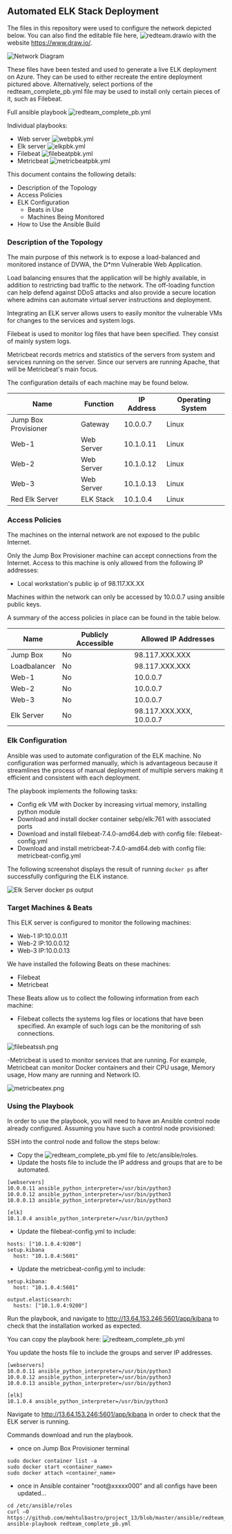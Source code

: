 ## Automated ELK Stack Deployment

The files in this repository were used to configure the network depicted below. You can also find the editable file here, ![redteam.drawio](diagrams/redteamnet.drawio) with the website https://www.draw.io/.

![Network Diagram](diagrams/redteam_network_diagram.png)

These files have been tested and used to generate a live ELK deployment on Azure. They can be used to either recreate the entire deployment pictured above. Alternatively, select portions of the redteam_complete_pb.yml file may be used to install only certain pieces of it, such as Filebeat.

Full ansible playbook ![redteam_complete_pb.yml](ansible/redteam_complete_pb.yml)

Individual playbooks:
* Web server ![webpbk.yml](ansible/webpbk.yml)
* Elk server ![elkpbk.yml](ansible/elkpbk.yml)
* Filebeat ![filebeatpbk.yml](ansible/filebeatpbk.yml)
* Metricbeat ![metricbeatpbk.yml](ansible/metricbeatpbk.yml)


This document contains the following details:
- Description of the Topology
- Access Policies
- ELK Configuration
  - Beats in Use
  - Machines Being Monitored
- How to Use the Ansible Build


### Description of the Topology

The main purpose of this network is to expose a load-balanced and monitored instance of DVWA, the D*mn Vulnerable Web Application.

Load balancing ensures that the application will be highly available, in addition to restricting bad traffic to the network. The off-loading function can help defend against DDoS attacks and also provide a secure location where admins can automate virtual server instructions and deployment.

Integrating an ELK server allows users to easily monitor the vulnerable VMs for changes to the services and system logs.

Filebeat is used to monitor log files that have been specified. They consist of mainly system logs.

Metricbeat records metrics and statistics of the servers from system and services running on the server. Since our servers are running Apache, that will be Metricbeat's main focus.

The configuration details of each machine may be found below.

| Name                 | Function   | IP Address | Operating System |
|----------------------|------------|------------|------------------|
| Jump Box Provisioner | Gateway    | 10.0.0.7   | Linux            |
| Web-1                | Web Server | 10.1.0.11  | Linux            |
| Web-2                | Web Server | 10.1.0.12  | Linux            |
| Web-3                | Web Server | 10.1.0.13  | Linux            |
| Red Elk Server       | ELK Stack  | 10.1.0.4   | Linux            |

### Access Policies

The machines on the internal network are not exposed to the public Internet. 

Only the Jump Box Provisioner machine can accept connections from the Internet. Access to this machine is only allowed from the following IP addresses:
- Local workstation's public ip of 98.117.XX.XX

Machines within the network can only be accessed by 10.0.0.7 using ansible public keys.

A summary of the access policies in place can be found in the table below.

| Name        | Publicly Accessible | Allowed IP Addresses             |
|-------------|---------------------|----------------------------------|
| Jump Box    | No                  | 98.117.XXX.XXX                   |
| Loadbalancer| No                  | 98.117.XXX.XXX                   |
| Web-1       | No                  | 10.0.0.7                         |
| Web-2       | No                  | 10.0.0.7                         |
| Web-3       | No                  | 10.0.0.7                         |
| Elk Server  | No                  | 98.117.XXX.XXX, 10.0.0.7         |

### Elk Configuration

Ansible was used to automate configuration of the ELK machine. No configuration was performed manually, which is advantageous because it streamlines the process of manual deployment of multiple servers making it efficient and consistent with each deployment.

The playbook implements the following tasks:
- Config elk VM with Docker by increasing virtual memory, installing python module
- Download and install docker container sebp/elk:761 with associated ports
- Download and install filebeat-7.4.0-amd64.deb with config file: filebeat-config.yml
- Download and install metricbeat-7.4.0-amd64.deb with config file: metricbeat-config.yml

The following screenshot displays the result of running `docker ps` after successfully configuring the ELK instance.

![Elk Server docker ps output](Images/docker_ps_output.png)

### Target Machines & Beats
This ELK server is configured to monitor the following machines:
- Web-1 IP:10.0.0.11
- Web-2 IP:10.0.0.12
- Web-3 IP:10.0.0.13

We have installed the following Beats on these machines:
- Filebeat
- Metricbeat

These Beats allow us to collect the following information from each machine:
- Filebeat collects the systems log files or locations that have been specified. An example of such logs can be the monitoring of ssh connections.

![filebeatssh.png](Images/filebeatssh.png)

-Metricbeat is used to monitor services that are running. For example, Metricbeat can monitor Docker containers and their CPU usage, Memory usage, How many are running and Network IO.

![metricbeatex.png](Images/metricbeatex.png)

### Using the Playbook
In order to use the playbook, you will need to have an Ansible control node already configured. Assuming you have such a control node provisioned: 

SSH into the control node and follow the steps below:
- Copy the ![redteam_complete_pb.yml](ansible/redteam_complete_pb.yml) file to /etc/ansible/roles.
- Update the hosts file to include the IP address and groups that are to be automated.
```
[webservers]
10.0.0.11 ansible_python_interpreter=/usr/bin/python3
10.0.0.12 ansible_python_interpreter=/usr/bin/python3
10.0.0.13 ansible_python_interpreter=/usr/bin/python3

[elk]
10.1.0.4 ansible_python_interpreter=/usr/bin/python3
```

- Update the filebeat-config.yml to include:
```
hosts: ["10.1.0.4:9200"] 
setup.kibana
  host: "10.1.0.4:5601"
```

- Update the metricbeat-config.yml to include:
```
setup.kibana:
  host: "10.1.0.4:5601"

output.elasticsearch:
  hosts: ["10.1.0.4:9200"]
```  

Run the playbook, and navigate to http://13.64.153.246:5601/app/kibana to check that the installation worked as expected.

You can copy the playbook here:
![redteam_complete_pb.yml](ansible/redteam_complete_pb.yml)

You update the hosts file to include the groups and server IP addresses. 

```
[webservers]
10.0.0.11 ansible_python_interpreter=/usr/bin/python3
10.0.0.12 ansible_python_interpreter=/usr/bin/python3
10.0.0.13 ansible_python_interpreter=/usr/bin/python3

[elk]
10.1.0.4 ansible_python_interpreter=/usr/bin/python3
```

Navigate to http://13.64.153.246:5601/app/kibana in order to check that the ELK server is running.

Commands download and run the playbook.
- once on Jump Box Provisioner terminal

```
sudo docker container list -a
sudo docker start <container_name>
sudo docker attach <container_name>
```

- once in Ansible container "root@xxxxx000" and all configs have been updated...

```
cd /etc/ansible/roles
curl –O https://github.com/mehtulbastro/project_13/blob/master/ansible/redteam_complete_pb.yml
ansible-playbook redteam_complete_pb.yml
```
